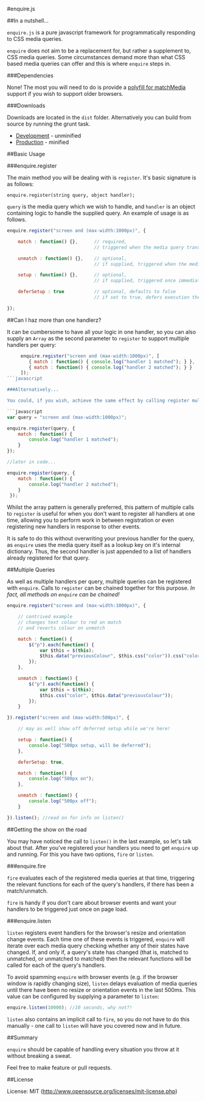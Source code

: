 #enquire.js

##In a nutshell...

`enquire.js` is a pure javascript framework for programmatically responding to CSS media queries.

`enquire` does not aim to be a replacement for, but rather a supplement to, CSS media queries.
Some circumstances demand more than what CSS based media queries can offer and this is where `enquire` steps in.

###Dependencies

None! The most you will need to do is provide a [polyfill for matchMedia](https://github.com/paulirish/matchMedia.js/) support if you wish to support older browsers.

###Downloads

Downloads are located in the `dist` folder. Alternatively you can build from source by running the grunt task.
 
 * [Development](https://github.com/WickyNilliams/enquire.js/raw/master/dist/enquire.js) - unminified
 * [Production](https://github.com/WickyNilliams/enquire.js/raw/master/dist/enquire.min.js) - minified

##Basic Usage

###enquire.register

The main method you will be dealing with is `register`. It's basic signature is as follows:

    enquire.register(string query, object handler);

`query` is the media query which we wish to handle, and `handler` is an object containing logic to handle the supplied query.
An example of usage is as follows.

```javascript
enquire.register("screen and (max-width:1000px)", {

    match : function() {},      // required,
                                // triggered when the media query transitions *from an unmatched to a matched state*

    unmatch : function() {},    // optional,
                                // if supplied, triggered when the media query transitions *from a matched state to an unmatched state*.

    setup : function() {},      // optional,
                                // if supplied, triggered once immediately upon registration of the handler

    deferSetup : true           // optional, defaults to false
                                // if set to true, defers execution the setup function until the media query is first matched. still triggered just once

});
```


##Can I haz more than one handlerz?

It can be cumbersome to have all your logic in one handler,
so you can also supply an `Array` as the second parameter to `register` to support multiple handlers per query:

```javascript
     enquire.register("screen and (max-width:1000px)", [
        { match : function() { console.log("handler 1 matched"); } },
        { match : function() { console.log("handler 2 matched"); } }
     ]);
```javascript

###Alternatively...

You could, if you wish, achieve the same effect by calling register multiple times for the same query:

```javascript
var query = "screen and (max-width:1000px)";

enquire.register(query, {
    match : function() {
        console.log("handler 1 matched");
    }
});

//later in code...

enquire.register(query, {
    match : function() {
        console.log("handler 2 matched");
    }
 });
```

 Whilst the array pattern is generally preferred, this pattern of multiple calls to `register`
 is useful for when you don't want to register all handlers at one time, allowing you to perform work
 in between registration or even registering new handlers in response to other events.

 It is safe to do this without overwriting your previous handler for the query,
 as `enquire` uses the media query itself as a lookup key on it's internal dictionary. Thus, the second handler is just
 appended to a list of handlers already registered for that query.


##Multiple Queries

As well as multiple handlers per query, multiple queries can be registered with `enquire`.
Calls to `register` can be chained together for this purpose. *In fact, all methods on `enquire` can be chained!*

```javascript
enquire.register("screen and (max-width:1000px)", {

    // contrived example
    // changes text colour to red on match
    // and reverts colour on unmatch

    match : function() {
        $("p").each(function() {
            var $this = $(this);
            $this.data("previousColour", $this.css("color")).css("color", "red");
        });
    },

    unmatch : function() {
        $("p").each(function() {
            var $this = $(this);
            $this.css("color", $this.data("previousColour"));
        });
    }

}).register("screen and (max-width:500px)", {

    // may as well show off deferred setup while we're here!

    setup : function() {
        console.log("500px setup, will be deferred");
    },

    deferSetup: true,

    match : function() {
        console.log("500px on");
    },

    unmatch : function() {
        console.log("500px off");
    }

}).listen(); //read on for info on listen()
```


##Getting the show on the road

You may have noticed the call to `listen()` in the last example, so let's talk about that.
After you've registered your handlers you need to get `enquire` up and running.
For this you have two options, `fire` or `listen`.

###enquire.fire

`fire` evaluates each of the registered media queries at that time,
triggering the relevant functions for each of the query's handlers, if there has been a match/unmatch.

`fire` is handy if you don't care about browser events and want your handlers to be triggered just once on page load.

###enquire.listen

`listen` registers event handlers for the browser's resize and orientation change events.
Each time one of these events is triggered, `enquire` will iterate over each media query
checking whether any of their states have changed. If, and only if, a query's state has changed
(that is, matched to unmatched, or unmatched to matched) then the relevant functions will be called for
 each of the query's handlers.

 To avoid spamming `enquire` with browser events (e.g. if the browser window is rapidly changing size),
 `listen` delays evaluation of media queries until there have been no resize or orientation events in the last 500ms.
 This value can be configured by supplying a parameter to `listen`:

```javascript
enquire.listen(10000); //10 seconds, why not?!
```

`listen` also contains an implicit call to `fire`, so you do not have to do this manually -
one call to `listen` will have you covered now and in future.


##Summary

`enquire` should be capable of handling every situation you throw at it without breaking a sweat.

Feel free to make feature or pull requests.

##License

License: MIT (http://www.opensource.org/licenses/mit-license.php)


